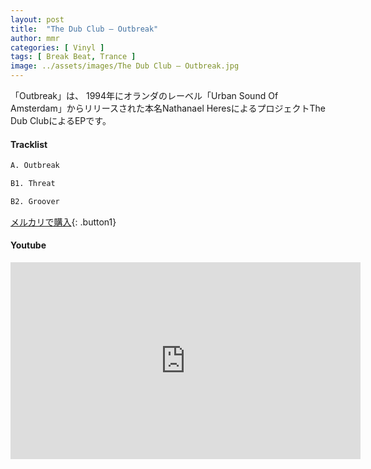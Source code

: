 ```yaml
---
layout: post
title:  "The Dub Club – Outbreak"
author: mmr
categories: [ Vinyl ]
tags: [ Break Beat, Trance ]
image: ../assets/images/The Dub Club – Outbreak.jpg
---
```


「Outbreak」は、
1994年にオランダのレーベル「Urban Sound Of Amsterdam」からリリースされた本名Nathanael HeresによるプロジェクトThe Dub ClubによるEPです。


#### Tracklist
```md
A. Outbreak

B1. Threat

B2. Groover
```

[メルカリで購入](https://jp.mercari.com/item/m98598756543?afid=6142608987){: .button1}

#### Youtube
<iframe width="560" height="315" src="https://www.youtube.com/embed/3qc2e7C6RjU?si=2Nr2tD_BT-_uwGK4" title="YouTube video player" frameborder="0" allow="accelerometer; autoplay; clipboard-write; encrypted-media; gyroscope; picture-in-picture; web-share" referrerpolicy="strict-origin-when-cross-origin" allowfullscreen></iframe>